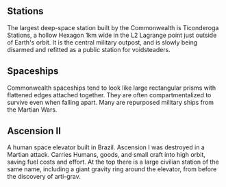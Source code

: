 ## Stations
The largest deep-space station built by the Commonwealth is Ticonderoga Stations, a hollow Hexagon 1km wide in the L2 Lagrange point just outside of Earth's orbit. It is the central military outpost, and is slowly being disarmed and refitted as a public station for voidsteaders. 
## Spaceships
Commonwealth spaceships tend to look like large rectangular prisms with flattened edges attached together. They are often compartmentalized to survive even when falling apart. Many are repurposed military ships from the Martian Wars.
## Ascension II
A human space elevator built in Brazil. Ascension I was destroyed in a Martian attack. Carries Humans, goods, and small craft into high orbit, saving fuel costs and effort. At the top there is a large civilian station of the same name, including a giant gravity ring around the elevator, from before the discovery of arti-grav.